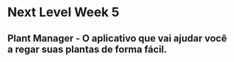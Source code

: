 # Next Level Week 5

## Plant Manager - O aplicativo que vai ajudar você a regar suas plantas de forma fácil.